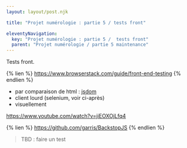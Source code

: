 ```yaml
---
layout: layout/post.njk

title: "Projet numérologie : partie 5 / tests front"

eleventyNavigation:
  key: "Projet numérologie : partie 5 /  tests front"
  parent: "Projet numérologie / partie 5 maintenance"
---
```


<!-- début résumé -->

Tests front.

<!-- fin résumé -->

{% lien %}
<https://www.browserstack.com/guide/front-end-testing>
{% endlien %}

* par comparaison de html : [jsdom](https://github.com/jsdom/jsdom)
* client lourd (selenium, voir ci-après)
* visuellement

<https://www.youtube.com/watch?v=jiEOXOjLfq4>

{% lien %}
<https://github.com/garris/BackstopJS>
{% endlien %}

> TBD : faire un test